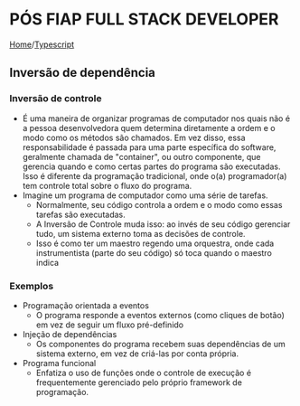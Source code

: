 # PÓS FIAP FULL STACK DEVELOPER

[Home](../../README.md)/[Typescript](../README.md)

## Inversão de dependência
### Inversão de controle
* É  uma  maneira  de  organizar  programas  de computador nos quais não é a pessoa desenvolvedora quem determina diretamente a   ordem   e   o   modo   como   os   métodos   são   chamados.   Em   vez   disso,   essa 
responsabilidade  é  passada  para  uma  parte  específica  do  software,  geralmente chamada de "container", ou outro componente, que gerencia quando e como certas partes  do  programa  são  executadas.  Isso  é  diferente  da  programação  tradicional, onde o(a) programador(a) tem controle total sobre o fluxo do programa.
* Imagine   um   programa   de   computador   como   uma   série   de   tarefas. 
    * Normalmente,  seu  código  controla  a  ordem  e  o  modo  como  essas  tarefas  são executadas. 
    * A Inversão de Controle muda isso: ao invés de seu código gerenciar tudo, um  sistema  externo  toma  as  decisões  de  controle.  
    * Isso  é  como  ter  um  maestro regendo uma  orquestra,  onde  cada instrumentista (parte  do  seu  código)  só  toca quando o maestro indica

### Exemplos
* Programação orientada a eventos
    * O programa responde a eventos externos (como cliques de botão) em vez de seguir um fluxo pré-definido
* Injeção de dependências
    * Os componentes do programa recebem suas dependências de um sistema externo, em vez de criá-las por conta própria.
* Programa funcional
    * Enfatiza o uso de funções onde o controle de execução é frequentemente gerenciado pelo próprio framework de programação.

